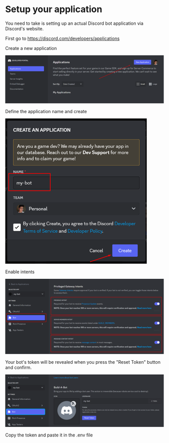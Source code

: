 # Setup your application

You need to take is setting up an actual Discord bot application via Discord's website.

First go to https://discord.com/developers/applications

Create a new application

<img src="../assets/images/discord-portal-applications.png" alt="discord-portal-applications" width="650" height="auto">

Define the application name and create

<img src="../assets/images/create-application.png" alt="create-application" width="450" height="auto">

Enable intents

<img src="../assets/images/enable-intents.png" alt="create-application" width="650" height="auto">

Your bot's token will be revealed when you press the "Reset Token" button and confirm.

<img src="../assets/images/get-token.png" alt="create-application" width="650" height="auto">

Copy the token and paste it in the .env file